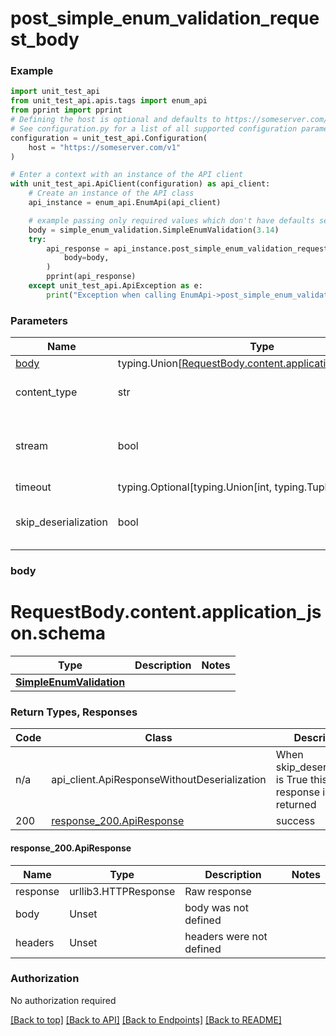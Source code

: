 <a name="top"></a>
# **post_simple_enum_validation_request_body**
<a name="post_simple_enum_validation_request_body"></a>


### Example

```python
import unit_test_api
from unit_test_api.apis.tags import enum_api
from pprint import pprint
# Defining the host is optional and defaults to https://someserver.com/v1
# See configuration.py for a list of all supported configuration parameters.
configuration = unit_test_api.Configuration(
    host = "https://someserver.com/v1"
)

# Enter a context with an instance of the API client
with unit_test_api.ApiClient(configuration) as api_client:
    # Create an instance of the API class
    api_instance = enum_api.EnumApi(api_client)

    # example passing only required values which don't have defaults set
    body = simple_enum_validation.SimpleEnumValidation(3.14)
    try:
        api_response = api_instance.post_simple_enum_validation_request_body(
            body=body,
        )
        pprint(api_response)
    except unit_test_api.ApiException as e:
        print("Exception when calling EnumApi->post_simple_enum_validation_request_body: %s\n" % e)
```
### Parameters

Name | Type | Description  | Notes
------------- | ------------- | ------------- | -------------
[body](#request_body) | typing.Union[[RequestBody.content.application_json.schema](#request_bodycontentapplication_jsonschema)] | required |
content_type | str | optional, default is 'application/json' | Selects the schema and serialization of the request body
stream | bool | default is False | if True then the response.content will be streamed and loaded from a file like object. When downloading a file, set this to True to force the code to deserialize the content to a FileSchema file
timeout | typing.Optional[typing.Union[int, typing.Tuple]] | default is None | the timeout used by the rest client
skip_deserialization | bool | default is False | when True, headers and body will be unset and an instance of api_client.ApiResponseWithoutDeserialization will be returned

### <a id="request_body" >body</a>
# <a id="request_body_request_bodycontentapplication_jsonschema" >RequestBody.content.application_json.schema</a>
Type | Description  | Notes
------------- | ------------- | -------------
[**SimpleEnumValidation**](../../../components/schema/simple_enum_validation.SimpleEnumValidation.md) |  | 


### Return Types, Responses

Code | Class | Description
------------- | ------------- | -------------
n/a | api_client.ApiResponseWithoutDeserialization | When skip_deserialization is True this response is returned
200 | [response_200.ApiResponse](#response_200ApiResponse) | success

#### <a id="response_200ApiResponse" >response_200.ApiResponse</a>
Name | Type | Description  | Notes
------------- | ------------- | ------------- | -------------
response | urllib3.HTTPResponse | Raw response |
body | Unset | body was not defined |
headers | Unset | headers were not defined |

### Authorization

No authorization required

[[Back to top]](#top) [[Back to API]](../EnumApi.md) [[Back to Endpoints]](../../../../README.md#Endpoints) [[Back to README]](../../../../README.md)
